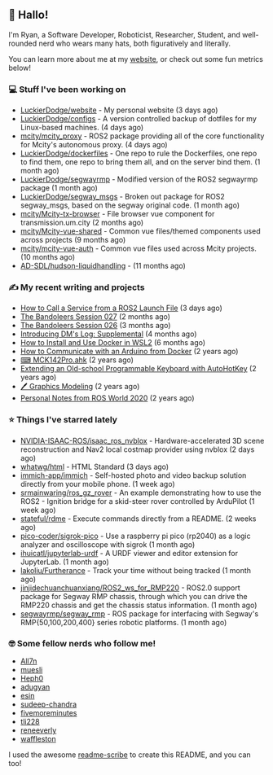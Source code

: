 ## 👋 Hallo!

I'm Ryan, a Software Developer, Roboticist, Researcher, Student, and well-rounded nerd who wears many hats, both figuratively and literally.

You can learn more about me at my [website](https://ryandlewis.dev), or check out some fun metrics below!

### 💻 Stuff I've been working on

- [LuckierDodge/website](https://github.com/LuckierDodge/website) - My personal website (3 days ago)
- [LuckierDodge/configs](https://github.com/LuckierDodge/configs) - A version controlled backup of dotfiles for my Linux-based machines. (4 days ago)
- [mcity/mcity_proxy](https://github.com/mcity/mcity_proxy) - ROS2 package providing all of the core functionality for Mcity&#39;s autonomous proxy. (4 days ago)
- [LuckierDodge/dockerfiles](https://github.com/LuckierDodge/dockerfiles) - One repo to rule the Dockerfiles, one repo to find them, one repo to bring them all, and on the server bind them. (1 month ago)
- [LuckierDodge/segwayrmp](https://github.com/LuckierDodge/segwayrmp) - Modified version of the ROS2 segwayrmp package (1 month ago)
- [LuckierDodge/segway_msgs](https://github.com/LuckierDodge/segway_msgs) - Broken out package for ROS2 segway_msgs, based on the segway original code. (1 month ago)
- [mcity/Mcity-tx-browser](https://github.com/mcity/Mcity-tx-browser) - File browser vue component for transmission.um.city (2 months ago)
- [mcity/Mcity-vue-shared](https://github.com/mcity/Mcity-vue-shared) - Common vue files/themed components used across projects (9 months ago)
- [mcity/mcity-vue-auth](https://github.com/mcity/mcity-vue-auth) - Common vue files used across Mcity projects. (10 months ago)
- [AD-SDL/hudson-liquidhandling](https://github.com/AD-SDL/hudson-liquidhandling) -  (11 months ago)

### ✍ My recent writing and projects

- [How to Call a Service from a ROS2 Launch File](https://ryandlewis.dev/posts/callserviceinros2launch/) (3 days ago)
- [The Bandoleers Session 027](https://ryandlewis.dev/posts/ttrpg/thebandoleers027/) (2 months ago)
- [The Bandoleers Session 026](https://ryandlewis.dev/posts/ttrpg/thebandoleers026/) (3 months ago)
- [Introducing DM&#39;s Log: Supplemental](https://ryandlewis.dev/posts/ttrpg/introducingdmslog/) (4 months ago)
- [How to Install and Use Docker in WSL2](https://ryandlewis.dev/posts/howtowsldocker/) (6 months ago)
- [How to Communicate with an Arduino from Docker](https://ryandlewis.dev/posts/howtoarduinodocker/) (2 years ago)
- [⌨ MCK142Pro.ahk](https://ryandlewis.dev/projects/mck142pro/) (2 years ago)
- [Extending an Old-school Programmable Keyboard with AutoHotKey](https://ryandlewis.dev/posts/mck142pro/) (2 years ago)
- [🖊 Graphics Modeling](https://ryandlewis.dev/projects/graphics/) (2 years ago)
- [Personal Notes from ROS World 2020](https://ryandlewis.dev/posts/rosworld2020/) (2 years ago)

### ⭐ Things I've starred lately

- [NVIDIA-ISAAC-ROS/isaac_ros_nvblox](https://github.com/NVIDIA-ISAAC-ROS/isaac_ros_nvblox) - Hardware-accelerated 3D scene reconstruction and Nav2 local costmap provider using nvblox (2 days ago)
- [whatwg/html](https://github.com/whatwg/html) - HTML Standard (3 days ago)
- [immich-app/immich](https://github.com/immich-app/immich) - Self-hosted photo and video backup solution directly from your mobile phone. (1 week ago)
- [srmainwaring/ros_gz_rover](https://github.com/srmainwaring/ros_gz_rover) - An example demonstrating how to use the ROS2 - Ignition bridge for a skid-steer rover controlled by ArduPilot (1 week ago)
- [stateful/rdme](https://github.com/stateful/rdme) - Execute commands directly from a README. (2 weeks ago)
- [pico-coder/sigrok-pico](https://github.com/pico-coder/sigrok-pico) - Use a raspberry pi pico (rp2040) as a logic analyzer and oscilloscope with sigrok (1 month ago)
- [ihuicatl/jupyterlab-urdf](https://github.com/ihuicatl/jupyterlab-urdf) - A URDF viewer and editor extension for JupyterLab. (1 month ago)
- [lakoliu/Furtherance](https://github.com/lakoliu/Furtherance) - Track your time without being tracked (1 month ago)
- [jinjidechuanchuanxiang/ROS2_ws_for_RMP220](https://github.com/jinjidechuanchuanxiang/ROS2_ws_for_RMP220) - ROS2.0 support package for Segway RMP chassis, through which you can drive the RMP220 chassis and get the chassis status information. (1 month ago)
- [segwayrmp/segway_rmp](https://github.com/segwayrmp/segway_rmp) - ROS package for interfacing with Segway&#39;s RMP{50,100,200,400} series robotic platforms. (1 month ago)

### 🤓 Some fellow nerds who follow me!

- [All7n](https://github.com/All7n)
- [muesli](https://github.com/muesli)
- [Heph0](https://github.com/Heph0)
- [adugyan](https://github.com/adugyan)
- [esin](https://github.com/esin)
- [sudeep-chandra](https://github.com/sudeep-chandra)
- [fivemoreminutes](https://github.com/fivemoreminutes)
- [tli228](https://github.com/tli228)
- [reneeverly](https://github.com/reneeverly)
- [waffleston](https://github.com/waffleston)

I used the awesome [readme-scribe](https://github.com/muesli/readme-scribe) to create this README, and you can too!
